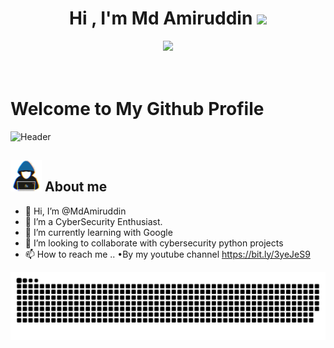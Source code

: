 <h1 align="center"><b>Hi , I'm Md Amiruddin </b><img src="https://media.giphy.com/media/hvRJCLFzcasrR4ia7z/giphy.gif" width="35"></h1>

<p align="center">
  <a href="https://github.com/DenverCoder1/readme-typing-svg"><img src="https://readme-typing-svg.herokuapp.com?font=Time+New+Roman&color=cyan&size=25&center=true&vCenter=true&width=600&height=100&lines=Thanks+For+Visiting+My+Profile..&hearts;+;Self-Taught+Cybersecurity+Student,;Bug+Bounty+Hunter,;CTF+Player+At+Tryhackme+And+Hackthebox,;Content+Writer+At+Medium,;Active+Learner/Researcher..<3"></a>
</p>

<h1 align="Left">
    <br>
    Welcome to My Github Profile
  <br>
</h1>

![Header](https://media.giphy.com/media/HW3T1wWW3z2Ff2cpXO/giphy.gif)

## <picture><img src = "https://github.com/MdAmiruddin/MdAmiruddin/blob/main/Assets/about_me.gif" width = 50px></picture> **About me**
- 👋 Hi, I’m @MdAmiruddin
- 👀 I’m a CyberSecurity Enthusiast.
- 🌱 I’m currently learning with Google
- 💞️ I’m looking to collaborate with cybersecurity python projects
- 📫 How to reach me ..
 •By my youtube channel https://bit.ly/3yeJeS9


<div align="center">
  <a href="https://1999azzar.github.io/1999AZZAR/">
  <img  src="https://github.com/1999AZZAR/1999AZZAR/blob/main/resources/img/grid-snake.svg"
       alt="snake" /></a>
</div>
